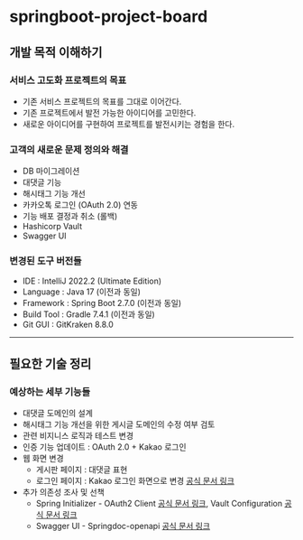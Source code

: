 # springboot-project-board

## 개발 목적 이해하기

### 서비스 고도화 프로젝트의 목표
- 기존 서비스 프로젝트의 목표를 그대로 이어간다.
- 기존 프로젝트에서 발전 가능한 아이디어를 고민한다.
- 새로운 아이디어를 구현하여 프로젝트를 발전시키는 경험을 한다.

### 고객의 새로운 문제 정의와 해결
- DB 마이그레이션
- 대댓글 기능
- 해시태그 기능 개선
- 카카오톡 로그인 (OAuth 2.0) 연동
- 기능 배포 결정과 취소 (롤백)
- Hashicorp Vault
- Swagger UI

### 변경된 도구 버전들
- IDE : IntelliJ 2022.2 (Ultimate Edition)
- Language : Java 17 (이전과 동일)
- Framework : Spring Boot 2.7.0 (이전과 동일)
- Build Tool : Gradle 7.4.1 (이전과 동일)
- Git GUI : GitKraken 8.8.0

<hr>

## 필요한 기술 정리

### 예상하는 세부 기능들
- 대댓글 도메인의 설계
- 해시태그 기능 개선을 위한 게시글 도메인의 수정 여부 검토
- 관련 비지니스 로직과 테스트 변경
- 인증 기능 업데이트 : OAuth 2.0 + Kakao 로그인
- 웹 화면 변경
    - 게시판 페이지 : 대댓글 표현
    - 로그인 페이지 : Kakao 로그인 화면으로 변경 [공식 문서 링크](https://developers.kakao.com)
- 추가 의존성 조사 및 선책
    - Spring Initializer - OAuth2 Client [공식 문서 링크](https://start.spring.io), Vault Configuration [공식 문서 링크](https://vaultproject.io)
    - Swagger UI - Springdoc-openapi [공식 문서 링크](https://springdoc.org)

